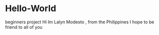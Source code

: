 # Hello-World
beginners project
 Hi Im Lalyn Modesto , from the Philippines I hope to be friend to all of you
 

